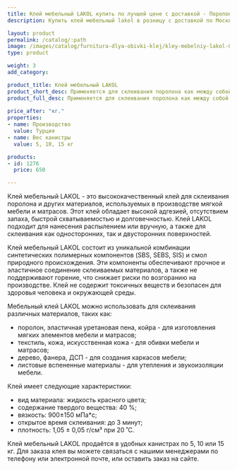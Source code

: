 ```yaml
---
title: Клей мебельный LAKOL купить по лучшей цене с доставкой - Поролоныч
description: Купить клей мебельный lakol в розницу с доставкой по Москве в интернет-магазине Поролоныча.

layout: product
permalink: /catalog/:path
image: /images/catalog/furnitura-dlya-obivki-klej/kley-mebelniy-lakol-01_1600w.jpg
type: product

weight: 3
add_category: 

product_title: Клей мебельный LAKOL
product_short_desc: Применяется для склеивания поролона как между собой так и для склеивания с деревом, фанерой, ДСП, тканью, кожей.
product_full_desc: Применяется для склеивания поролона как между собой так и для склеивания с деревом, фанерой, ДСП, тканью, кожей.
        
price_after: "кг."
properties:
- name: Производство
  value: Турция
- name: Вес канистры
  value: 5, 10, 15 кг

products:
- id: 1276
  price: 650

---
```

Клей мебельный LAKOL - это высококачественный клей для склеивания поролона и других материалов, используемых в производстве мягкой мебели и матрасов. Этот клей обладает высокой адгезией, отсутствием запаха, быстрой схватываемостью и долговечностью. Клей LAKOL подходит для нанесения распылением или вручную, а также для склеивания как односторонних, так и двусторонних поверхностей.

Клей мебельный LAKOL состоит из уникальной комбинации синтетических полимерных компонентов (SBS, SEBS, SIS) и смол природного происхождения. Эти компоненты обеспечивают прочное и эластичное соединение склеиваемых материалов, а также не поддерживают горение, что снижает риски по возгоранию на производстве. Клей не содержит токсичных веществ и безопасен для здоровья человека и окружающей среды.

Мебельный клей LAKOL можно использовать для склеивания различных материалов, таких как:

- поролон, эластичная уретановая пена, койра - для изготовления мягких элементов мебели и матрасов;
- текстиль, кожа, искусственная кожа - для обивки мебели и матрасов;
- дерево, фанера, ДСП - для создания каркасов мебели;
- листовые вспененные материалы - для утепления и звукоизоляции мебели.

Клей имеет следующие характеристики:

- вид материала: жидкость красного цвета;
- содержание твердого вещества: 40 %;
- вязкость: 900±150 мПа*с;
- открытое время склеивания: до 3 минут;
- плотность: 1,05 ± 0,05 г/см³ при 20 ˚С.

Клей мебельный LAKOL продаётся в удобных канистрах по 5, 10 или 15 кг. Для заказа клея вы можете связаться с нашими менеджерами по телефону или электронной почте, или оставить заказ на сайте.